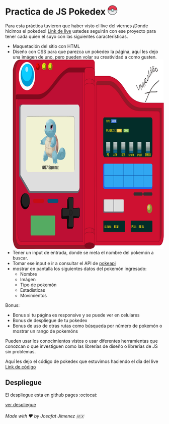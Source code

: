 # Practica de JS Pokedex <img src="pokebola.png" width="30px"></img>

Para esta práctica tuvieron que haber visto el live del viernes ¡Donde hicimos el pokedex! [Link de live](https://web.microsoftstream.com/video/71be733f-2b72-4c9f-8712-83fc981a8b84) 
ustedes seguirán con ese proyecto para tener cada quien el suyo con las siguientes características.

- Maquetación del sitio con HTML
- Diseño con CSS para que parezca un pokedex la página, aquí les dejo una imágen de uno, pero pueden volar su creatividad a como gusten. <img src="https://github.com/LaunchX-InnovaccionVirtual/FrontEnd-Mision/blob/main/04%20-%20JS/images/pokedex.jpg" alt="SDLC" height="600px">
- Tener un input de entrada, donde se meta el nombre del pokemón a buscar.
- Tomar ese input e ir a consultar el API de [pokeapi](https://pokeapi.co/)
- mostrar en pantalla los siguientes datos del pokemón ingresado:
    - Nombre
    - Imágen
    - Tipo de pokemón
    - Estadísticas
    - Movimientos

Bonus:
- Bonus si tu página es responsive y se puede ver en celulares
- Bonus de despliegue de tu pokedex
- Bonus de uso de otras rutas como búsqueda por número de pokemón o mostrar un rango de pokemóns

Pueden usar los conocimientos vistos o usar diferentes herramientas que conozcan o que investiguen como las librerías de diseño o librerías de JS sin problemas.

Aquí les dejo el código de pokedex que estuvimos haciendo el día del live [Link de código](../programas/4.-pokedex.js)


## Despliegue

El despliegue esta en github pages :octocat:

[ver despliegue](https://josafatjimenezb.github.io/Pokedex/)


###### Made with :heart: by Josafat Jimenez :mexico:
